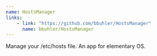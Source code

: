 ```yaml
---
name: HostsManager
links: 
    - link: "https://github.com/bbuhler/HostsManager"
      name: bbuhler/HostsManager
---
```

<p>Manage your /etc/hosts file. An app for elementary OS.</p>